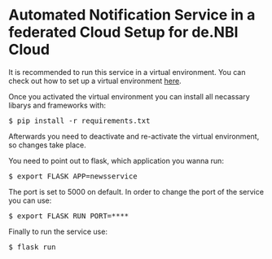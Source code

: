 # Automated Notification Service in a federated Cloud Setup for de.NBI Cloud

It is recommended to run this service in a virtual environment. You can check out how to set up a virtual environment [here](https://docs.python.org/3/library/venv.html).

Once you activated the virtual environment you can install all necassary libarys and frameworks with:

<pre>$ pip install -r requirements.txt</pre>

Afterwards you need to deactivate and re-activate the virtual environment, so changes take place.

You need to point out to flask, which application you wanna run:

<pre>$ export FLASK_APP=newsservice</pre>

The port is set to 5000 on default.
In order to change the port of the service you can use:

<pre>$ export FLASK_RUN_PORT=****</pre>

Finally to run the service use:

<pre>$ flask run</pre>
